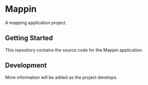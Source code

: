 # Mappin

A mapping application project.

## Getting Started

This repository contains the source code for the Mappin application.

## Development

More information will be added as the project develops.
